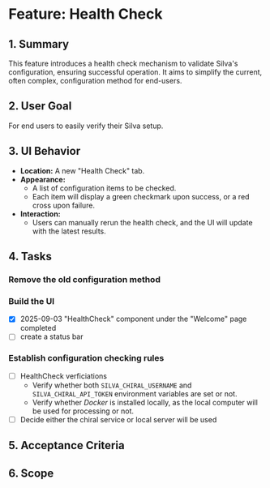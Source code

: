 # Feature: Health Check

## 1. Summary

This feature introduces a health check mechanism to validate Silva's configuration, ensuring successful operation. It aims to simplify the current, often complex, configuration method for end-users.

## 2. User Goal

For end users to easily verify their Silva setup.

## 3. UI Behavior

- **Location:** A new "Health Check" tab.
- **Appearance:**
  - A list of configuration items to be checked.
  - Each item will display a green checkmark upon success, or a red cross upon failure.
- **Interaction:**
  - Users can manually rerun the health check, and the UI will update with the latest results.

## 4. Tasks

### Remove the old configuration method

### Build the UI

- [x] 2025-09-03 "HealthCheck" component under the "Welcome" page completed
- [ ] create a status bar

### Establish configuration checking rules

- [ ] HealthCheck verficiations
  - Verify whether both `SILVA_CHIRAL_USERNAME` and `SILVA_CHIRAL_API_TOKEN` environment variables are set or not.
  - Verify whether _Docker_ is installed locally, as the local computer will be used for processing or not.
- [ ] Decide either the chiral service or local server will be used

## 5. Acceptance Criteria

## 6. Scope
